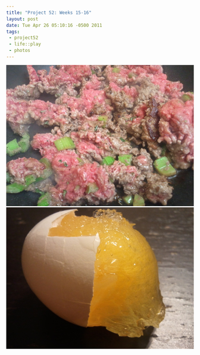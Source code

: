 ```yaml
--- 
title: "Project 52: Weeks 15-16"
layout: post
date: Tue Apr 26 05:10:16 -0500 2011
tags:
 - project52
 - life::play
 - photos
---
```

<a rel="photo" href="/images/project52/15-meats.jpg">
<img title="Week 15: Meats" src="/images/project52/15-meats-postsize.jpg" />
</a>
<a rel="photo" href="/images/project52/16-frozenegg.jpg">
<img title="Week 16: Frozen Egg" src="/images/project52/16-frozenegg-postsize.jpg" />
</a>


